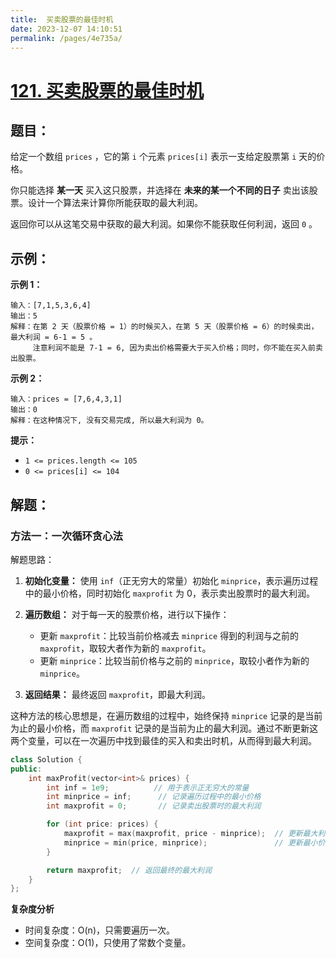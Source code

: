 ```yaml
---
title:  买卖股票的最佳时机
date: 2023-12-07 14:10:51
permalink: /pages/4e735a/
---
```

# [121. 买卖股票的最佳时机](https://leetcode.cn/problems/best-time-to-buy-and-sell-stock/)

## 题目：

给定一个数组 `prices` ，它的第 `i` 个元素 `prices[i]` 表示一支给定股票第 `i` 天的价格。

你只能选择 **某一天** 买入这只股票，并选择在 **未来的某一个不同的日子** 卖出该股票。设计一个算法来计算你所能获取的最大利润。

返回你可以从这笔交易中获取的最大利润。如果你不能获取任何利润，返回 `0` 。

##  示例：

**示例 1：**

```
输入：[7,1,5,3,6,4]
输出：5
解释：在第 2 天（股票价格 = 1）的时候买入，在第 5 天（股票价格 = 6）的时候卖出，最大利润 = 6-1 = 5 。
     注意利润不能是 7-1 = 6, 因为卖出价格需要大于买入价格；同时，你不能在买入前卖出股票。
```

**示例 2：**

```
输入：prices = [7,6,4,3,1]
输出：0
解释：在这种情况下, 没有交易完成, 所以最大利润为 0。 
```

**提示：**

- `1 <= prices.length <= 105`
- `0 <= prices[i] <= 104`

## 解题：

### 方法一：一次循环贪心法

解题思路：

1. **初始化变量：** 使用 `inf`（正无穷大的常量）初始化 `minprice`，表示遍历过程中的最小价格，同时初始化 `maxprofit` 为 0，表示卖出股票时的最大利润。

2. **遍历数组：** 对于每一天的股票价格，进行以下操作：
   - 更新 `maxprofit`：比较当前价格减去 `minprice` 得到的利润与之前的 `maxprofit`，取较大者作为新的 `maxprofit`。
   - 更新 `minprice`：比较当前价格与之前的 `minprice`，取较小者作为新的 `minprice`。

3. **返回结果：** 最终返回 `maxprofit`，即最大利润。

这种方法的核心思想是，在遍历数组的过程中，始终保持 `minprice` 记录的是当前为止的最小价格，而 `maxprofit` 记录的是当前为止的最大利润。通过不断更新这两个变量，可以在一次遍历中找到最佳的买入和卖出时机，从而得到最大利润。

```CPP
class Solution {
public:
    int maxProfit(vector<int>& prices) {
        int inf = 1e9;          // 用于表示正无穷大的常量
        int minprice = inf;      // 记录遍历过程中的最小价格
        int maxprofit = 0;       // 记录卖出股票时的最大利润

        for (int price: prices) {
            maxprofit = max(maxprofit, price - minprice);  // 更新最大利润
            minprice = min(price, minprice);               // 更新最小价格
        }

        return maxprofit;  // 返回最终的最大利润
    }
};
```

**复杂度分析**

- 时间复杂度：O(n)，只需要遍历一次。
- 空间复杂度：O(1)，只使用了常数个变量。